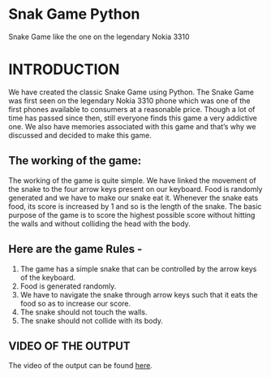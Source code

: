 # Snak Game Python
Snake Game like the one on the legendary Nokia 3310

# INTRODUCTION

We have created the classic Snake Game using Python. The Snake Game was first seen on the legendary Nokia 3310 phone which was one of the first phones available to consumers at a reasonable price. Though a lot of time has passed since then, still everyone finds this game a very addictive one. We also have memories associated with this game and that’s why we discussed and decided to make this game. 

## The working of the game:

The working of the game is quite simple. We have linked the movement of the snake to the four arrow keys present on our keyboard. Food is randomly generated and we have to make our snake eat it. Whenever the snake eats food, its score is increased by 1 and so is the length of the snake. The basic purpose of the game is to score the highest possible score without hitting the walls and without colliding the head with the body.

## Here are the game Rules -

1. The game has a simple snake that can be controlled by the arrow keys of the keyboard.
2. Food is generated randomly.
3. We have to navigate the snake through arrow keys such that it eats the food so as to increase our score.
4. The snake should not touch the walls.
5. The snake should not collide with its body.

## VIDEO OF THE OUTPUT
The video of the output can be found [here](https://drive.google.com/file/d/1oJRDlrBQnaGlgSIBzFQybg0nnWAufm28/view?usp=sharing).
